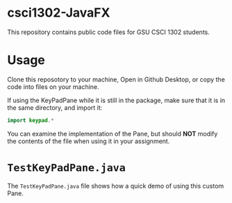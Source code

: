 # csci1302-JavaFX
 This repository contains public code files for GSU CSCI 1302 students.
 
 # Usage
 Clone this reposotory to your machine, Open in Github Desktop, or copy the code into files on your machine.  
 
 If using the KeyPadPane while it is still in the package, make sure that it is in the same directory, and import it:
 ```java
 import keypad.*
 ```
 
 You can examine the implementation of the Pane, but should **NOT** modify the contents of the file when using it in your assignment.
 
 # `TestKeyPadPane.java`
 The `TestKeyPadPane.java` file shows how a quick demo of using this custom Pane.  
